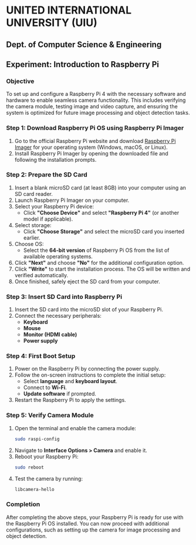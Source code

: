 # UNITED INTERNATIONAL UNIVERSITY (UIU)
## Dept. of Computer Science & Engineering

## Experiment: Introduction to Raspberry Pi

### Objective
To set up and configure a Raspberry Pi 4 with the necessary software and hardware to enable seamless camera functionality. This includes verifying the camera module, testing image and video capture, and ensuring the system is optimized for future image processing and object detection tasks.

### Step 1: Download Raspberry Pi OS using Raspberry Pi Imager
1. Go to the official Raspberry Pi website and download [Raspberry Pi Imager](https://www.raspberrypi.com/software/) for your operating system (Windows, macOS, or Linux).
2. Install Raspberry Pi Imager by opening the downloaded file and following the installation prompts.

### Step 2: Prepare the SD Card
1. Insert a blank microSD card (at least 8GB) into your computer using an SD card reader.
2. Launch Raspberry Pi Imager on your computer.
3. Select your Raspberry Pi device:
   - Click **"Choose Device"** and select **"Raspberry Pi 4"** (or another model if applicable).
4. Select storage:
   - Click **"Choose Storage"** and select the microSD card you inserted earlier.
5. Choose OS:
   - Select the **64-bit version** of Raspberry Pi OS from the list of available operating systems.
6. Click **"Next"** and choose **"No"** for the additional configuration option.
7. Click **"Write"** to start the installation process. The OS will be written and verified automatically.
8. Once finished, safely eject the SD card from your computer.

### Step 3: Insert SD Card into Raspberry Pi
1. Insert the SD card into the microSD slot of your Raspberry Pi.
2. Connect the necessary peripherals:
   - **Keyboard**
   - **Mouse**
   - **Monitor (HDMI cable)**
   - **Power supply**

### Step 4: First Boot Setup
1. Power on the Raspberry Pi by connecting the power supply.
2. Follow the on-screen instructions to complete the initial setup:
   - Select **language** and **keyboard layout**.
   - Connect to **Wi-Fi**.
   - **Update software** if prompted.
3. Restart the Raspberry Pi to apply the settings.

### Step 5: Verify Camera Module
1. Open the terminal and enable the camera module:
   ```sh
   sudo raspi-config
   ```
2. Navigate to **Interface Options > Camera** and enable it.
3. Reboot your Raspberry Pi:
   ```sh
   sudo reboot
   ```
4. Test the camera by running:
   ```sh
   libcamera-hello
   ```

### Completion
After completing the above steps, your Raspberry Pi is ready for use with the Raspberry Pi OS installed. You can now proceed with additional configurations, such as setting up the camera for image processing and object detection.

